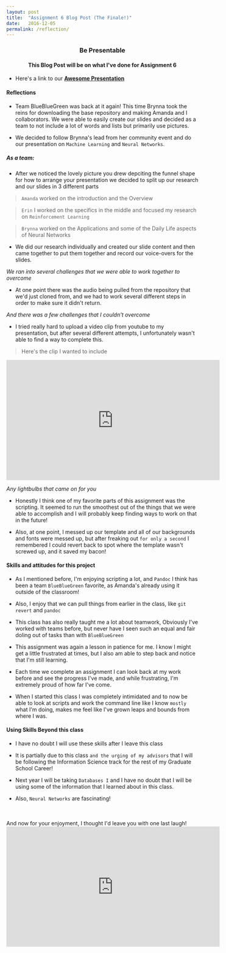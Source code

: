 ```yaml
---
layout: post
title:  "Assignment 6 Blog Post (The Finale!)"
date:   2016-12-05
permalink: /reflection/
---
```


<h3> <center> Be Presentable </center></h3>
<h4> <center>This Blog Post will be on what I've done for Assignment 6  </center> </h4>

- Here's a link to our <strong> [Awesome Presentation](https://assignment3-eringray19.c9users.io/newassignment6/index.html#/) </strong><br>

#### **Reflections**

* Team BlueBlueGreen was back at it again! This time Brynna took the reins for 
downloading the base repository and making Amanda and I collaborators. 
We were able to easily create our slides and decided as a team to not include a lot of words and lists but primarily use pictures.

* We decided to follow Brynna's lead from her community event and do our presentation on `Machine Learning` and `Neural Networks`. 

##### *As a team:*
* After we noticed the lovely picture you drew depciting the funnel shape for how to arrange your presentation we decided to split up our research and our slides in 3 different parts

> `Amanda` worked on the introduction and the Overview 

> `Erin` I worked on the specifics in the middle and focused my research on `Reinforcement Learning`

> `Brynna` worked on the Applications and some of the Daily Life aspects of Neural Networks

* We did our research individually and created our slide content and then came together to put them together and record our voice-overs for the slides.

*We ran into several challenges that we were able to work together to overcome*

* At one point there was the audio being pulled from the repository that we'd just cloned from, and we had to work several different steps in order to make sure it didn't return.


*And there was a few challenges that I couldn't overcome*

* I tried really hard to upload a video clip from youtube to my presentation, but after several different attempts, I unfortunately wasn't able to find a way to complete this.

> Here's the clip I wanted to include 
<iframe width="560" height="315" src="https://www.youtube.com/embed/_Xcmh1LQB9I?rel=0&amp;controls=0&amp&start=309&end=330;showinfo=0" frameborder="0" allowfullscreen></iframe>


*Any lightbulbs that came on for you*

* Honestly I think one of my favorite parts of this assignment was the scripting. It seemed to run the smoothest out of the things that we were able to accomplish and I will probably keep finding ways to work on that in the future!

* Also, at one point, I messed up our template and all of our backgrounds and fonts were messed up, but after freaking out `for only a second` I remembered I could revert back to spot where the template wasn't screwed up, and it saved my bacon!


#### Skills and attitudes for this project

* As I mentioned before, I'm enjoying scripting a lot, and `Pandoc` I think has been a team `BlueBlueGreen` favorite, as Amanda's already using it outside of the classroom!

* Also, I enjoy that we can pull things from earlier in the class, like `git revert` and `pandoc`  

* This class has also really taught me a lot about teamwork, Obviously I've worked with teams before, but never have I seen such an equal and fair doling out of tasks than with `BlueBlueGreen`

* This assignment was again a lesson in patience for me. I know I might get a little frustrated at times, but I also am able to step back and notice that I'm still learning.

* Each time we complete an assignment I can look back at my work before and see the progress I've made, and while frustrating, I'm extremely proud of how far I've come.

* When I started this class I was completely intimidated and to now be able to look at scripts and work the command line like I know `mostly` what I'm doing, makes me feel like I've grown leaps and bounds from where I was.

#### Using Skills Beyond this class
* I have no doubt I will use these skills after I leave this class

* It is partially due to this class `and the urging of my advisors` that I will be following the Information Science track for the rest of my Graduate School Career!

* Next year I will be taking `Databases I` and I have no doubt that I will be using some of the information that I learned about in this class.

* Also, `Neural Networks` are fascinating!

<br>
<br>
And now for your enjoyment, I thought I'd leave you with one last laugh!

<iframe width="560" height="315" src="https://www.youtube.com/embed/9jK-NcRmVcw" frameborder="0" allowfullscreen></iframe>